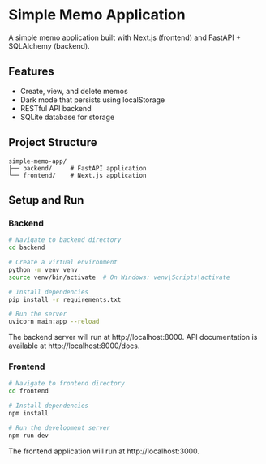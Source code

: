 # Simple Memo Application

A simple memo application built with Next.js (frontend) and FastAPI + SQLAlchemy (backend).

## Features

- Create, view, and delete memos
- Dark mode that persists using localStorage
- RESTful API backend
- SQLite database for storage

## Project Structure

```
simple-memo-app/
├── backend/     # FastAPI application
└── frontend/    # Next.js application
```

## Setup and Run

### Backend

```bash
# Navigate to backend directory
cd backend

# Create a virtual environment
python -m venv venv
source venv/bin/activate  # On Windows: venv\Scripts\activate

# Install dependencies
pip install -r requirements.txt

# Run the server
uvicorn main:app --reload
```

The backend server will run at http://localhost:8000. API documentation is available at http://localhost:8000/docs.

### Frontend

```bash
# Navigate to frontend directory
cd frontend

# Install dependencies
npm install

# Run the development server
npm run dev
```

The frontend application will run at http://localhost:3000.
